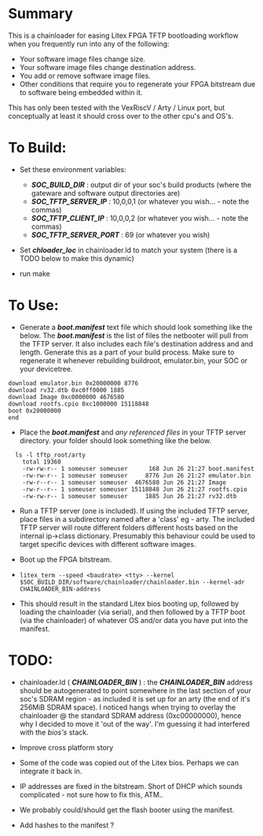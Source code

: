 # Summary

This is a chainloader for easing Litex FPGA TFTP bootloading workflow when you frequently run into any of the following:
* Your software image files change size.
* Your software image files change destination address.
* You add or remove software image files.
* Other conditions that require you to regenerate your FPGA bitstream due to software being embedded within it.

This has only been tested with the VexRiscV / Arty / Linux port, but conceptually at least it should cross over to the other cpu's and OS's.

# To Build:
* Set these environment variables:
    * ***SOC_BUILD_DIR*** : output dir of your soc's build products (where the gateware and software output directories are)
    * ***SOC_TFTP_SERVER_IP*** : 10,0,0,1 (or whatever you wish... - note the commas)
    * ***SOC_TFTP_CLIENT_IP*** : 10,0,0,2 (or whatever you wish... - note the commas)
    * ***SOC_TFTP_SERVER_PORT*** : 69 (or whatever you wish)


* Set ***chloader_loc*** in chainloader.ld to match your system (there is a TODO below to make this dynamic)

* run make


# To Use:
  *  Generate a ***boot.manifest*** text file which should look something like the below. The ***boot.manifest*** is the list of files the netbooter will pull from the TFTP server. It also includes each file's destination address and and length. Generate this as a part of your build process. Make sure to regenerate it whenever rebuilding buildroot, emulator.bin, your SOC or your devicetree.

```
download emulator.bin 0x20000000 8776
download rv32.dtb 0xc0ff0000 1885
download Image 0xc0000000 4676580
download rootfs.cpio 0xc1000000 15118848
boot 0x20000000
end
```

  * Place the ***boot.manifest*** and *any referenced files* in your TFTP server directory. your folder should look something like the below.
```
  ls -l tftp_root/arty
    total 19360
    -rw-rw-r-- 1 someuser someuser      168 Jun 26 21:27 boot.manifest
    -rw-rw-r-- 1 someuser someuser     8776 Jun 26 21:27 emulator.bin
    -rw-r--r-- 1 someuser someuser  4676580 Jun 26 21:27 Image
    -rw-r--r-- 1 someuser someuser 15118848 Jun 26 21:27 rootfs.cpio
    -rw-rw-r-- 1 someuser someuser     1885 Jun 26 21:27 rv32.dtb
```


  * Run a TFTP server (one is included). If using the included TFTP server, place files in a subdirectory named after a 'class' eg - arty. The included TFTP server will route different folders different hosts based on the internal ip->class dictionary. Presumably this behaviour could be used to target specific devices with different software images.

  * Boot up the FPGA bitstream.

  * ```litex_term --speed <baudrate> <tty> --kernel $SOC_BUILD_DIR/software/chainloader/chainloader.bin --kernel-adr CHAINLOADER_BIN-address```

  * This should result in the standard Litex bios booting up, followed by loading the chainloader (via serial), and then followed by a TFTP boot (via the chainloader) of whatever OS and/or data you have put into the manifest.

# TODO:
  * chainloader.ld ( ***CHAINLOADER_BIN*** ) : the ***CHAINLOADER_BIN*** address should be autogenerated to point somewhere in the last section of your soc's SDRAM region - as included it is set up for an arty (the end of it's 256MiB SDRAM space). I noticed hangs when trying to overlay the chainloader @ the standard SDRAM address (0xc00000000), hence why I decided to move it 'out of the way'. I'm guessing it had interfered with the *bios's* stack.

  * Improve cross platform story

  * Some of the code was copied out of the Litex bios. Perhaps we can integrate it back in.

  * IP addresses are fixed in the bitstream. Short of DHCP which sounds complicated - not sure how to fix this, ATM..

  * We probably could/should get the flash booter using the manifest.

  * Add hashes to the manifest ?
